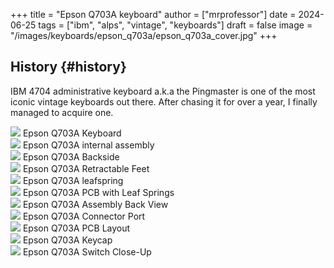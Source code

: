 +++
title = "Epson Q703A keyboard"
author = ["mrprofessor"]
date = 2024-06-25
tags = ["ibm", "alps", "vintage", "keyboards"]
draft = false
image = "/images/keyboards/epson_q703a/epson_q703a_cover.jpg"
+++

## History {#history}

IBM 4704 administrative keyboard a.k.a the Pingmaster is one of the most
iconic vintage keyboards out there. After chasing it for over a year, I
finally managed to acquire one.

<div class="post-image">
  <img src="/images/keyboards/epson_q703a/epson_q703a_keyboard.jpg" loading="lazy"/>
  <span class="img-description"> Epson Q703A Keyboard </span>
</div>

<div class="post-image">
  <img src="/images/keyboards/epson_q703a/epson_q703a_internal_assembly.jpg" loading="lazy"/>
  <span class="img-description"> Epson Q703A internal assembly </span>
</div>

<div class="post-image">
  <img src="/images/keyboards/epson_q703a/epson_q703a_back.jpg" loading="lazy"/>
  <span class="img-description"> Epson Q703A Backside </span>
</div>

<div class="post-image">
  <img src="/images/keyboards/epson_q703a/epson_q703a_feet.jpg" loading="lazy"/>
  <span class="img-description"> Epson Q703A Retractable Feet </span>
</div>

<div class="post-image">
  <img src="/images/keyboards/epson_q703a/epson_703a_leafspring.jpg" loading="lazy"/>
  <span class="img-description"> Epson Q703A leafspring </span>
</div>

<div class="post-image">
  <img src="/images/keyboards/epson_q703a/epson_q703a_pcb_leafsprings.jpg" loading="lazy"/>
  <span class="img-description"> Epson Q703A PCB with Leaf Springs </span>
</div>

<div class="post-image">
  <img src="/images/keyboards/epson_q703a/epson_q703a_assembly_back.jpg" loading="lazy"/>
  <span class="img-description"> Epson Q703A Assembly Back View </span>
</div>

<div class="post-image">
  <img src="/images/keyboards/epson_q703a/epson_q703a_port.jpg" loading="lazy"/>
  <span class="img-description"> Epson Q703A Connector Port </span>
</div>

<div class="post-image">
  <img src="/images/keyboards/epson_q703a/epson_q703a_pcb.jpg" loading="lazy"/>
  <span class="img-description"> Epson Q703A PCB Layout </span>
</div>

<div class="post-image">
  <img src="/images/keyboards/epson_q703a/epson_q703a_keycap.jpg" loading="lazy"/>
  <span class="img-description"> Epson Q703A Keycap </span>
</div>

<div class="post-image">
  <img src="/images/keyboards/epson_q703a/epson_q703a_switch_closeup.jpg" loading="lazy"/>
  <span class="img-description"> Epson Q703A Switch Close-Up </span>
</div>
